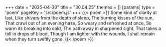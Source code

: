 +++
date = "2025-04-30"
title = "30.04.25"
themes = []
[params]
  type = 'poem'
  pageKey = 'src/poem.js'
+++
{{< poem >}}
Some kind of clarity at last,
Like shivers from the depth of sleep,
The burning kisses of the sun,
That crawl out of an evening haze,
So weary and refreshed at once,
So warm its breaking into cold,
The path away in sharpened sight,
That takes a toll in drops of blood,
Though I am lighter with the wounds,
I shall remain when they turn swiftly gone.
{{< /poem >}}